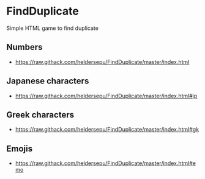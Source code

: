 # FindDuplicate
Simple HTML game to find duplicate

## Numbers
- https://raw.githack.com/heldersepu/FindDuplicate/master/index.html

## Japanese characters
- https://raw.githack.com/heldersepu/FindDuplicate/master/index.html#jp

## Greek characters
- https://raw.githack.com/heldersepu/FindDuplicate/master/index.html#gk

## Emojis
- https://raw.githack.com/heldersepu/FindDuplicate/master/index.html#emo
